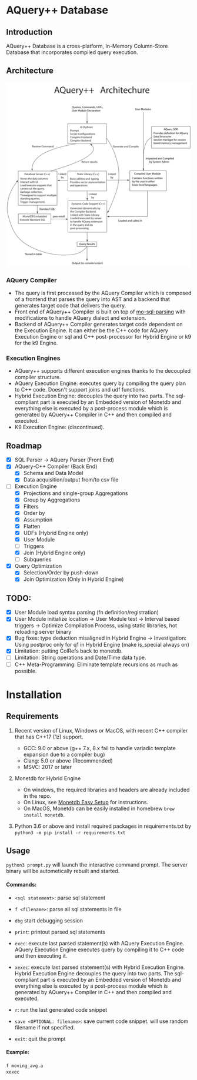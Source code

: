 
# AQuery++ Database
## Introduction

AQuery++ Database is a cross-platform, In-Memory Column-Store Database that incorporates compiled query execution.

## Architecture 
![Architecture](./docs/arch-hybrid.svg)

### AQuery Compiler
- The query is first processed by the AQuery Compiler which is composed of a frontend that parses the query into AST and a backend that generates target code that delivers the query.
- Front end of AQuery++ Compiler is built on top of [mo-sql-parsing](https://github.com/klahnakoski/mo-sql-parsing) with modifications to handle AQuery dialect and extension.
- Backend of AQuery++ Compiler generates target code dependent on the Execution Engine. It can either be the C++ code for AQuery Execution Engine or sql and C++ post-processor for Hybrid Engine or k9 for the k9 Engine.
### Execution Engines
- AQuery++ supports different execution engines thanks to the decoupled compiler structure.
- AQuery Execution Engine: executes query by compiling the query plan to C++ code. Doesn't support joins and udf functions. 
- Hybrid Execution Engine: decouples the query into two parts. The sql-compliant part is executed by an Embedded version of Monetdb and everything else is executed by a post-process module which is generated by AQuery++ Compiler in C++ and then compiled and executed.
- K9 Execution Engine: (discontinued).
  
## Roadmap
- [x] SQL Parser -> AQuery Parser (Front End)
- [x] AQuery-C++ Compiler (Back End)
   -  [x] Schema and Data Model 
   -  [x] Data acquisition/output from/to csv file
- [ ] Execution Engine
   -  [x] Projections and single-group Aggregations 
   -  [x] Group by Aggregations
   -  [x] Filters
   -  [x] Order by
   -  [x] Assumption
   -  [x] Flatten
   -  [x] UDFs (Hybrid Engine only)
   -  [x] User Module
   -  [ ] Triggers 
   -  [x] Join (Hybrid Engine only)
   -  [ ] Subqueries 
- [x] Query Optimization
  - [x] Selection/Order by push-down
  - [x] Join Optimization (Only in Hybrid Engine)

## TODO:

- [x] User Module load syntax parsing (fn definition/registration)
- [x] User Module initialize location
   -> User Module test
   -> Interval based triggers
   -> Optimize Compilation Process, using static libraries, hot reloading server binary
- [x] Bug fixes: type deduction misaligned in Hybrid Engine
   -> Investigation: Using postproc only for q1 in Hybrid Engine (make is_special always on)
- [x] Limitation: putting ColRefs back to monetdb. 
- [ ] Limitation: String operations and Date/Time data type. 
- [ ] C++ Meta-Programming: Eliminate template recursions as much as possible.

# Installation
## Requirements
1. Recent version of Linux, Windows or MacOS, with recent C++ compiler that has C++17 (1z) support.
     - GCC: 9.0 or above (g++ 7.x, 8.x fail to handle variadic template expansion due to a compiler bug)
     - Clang: 5.0 or above (Recommended)
     - MSVC: 2017 or later

2. Monetdb for Hybrid Engine
   - On windows, the required libraries and headers are already included in the repo.
   - On Linux, see [Monetdb Easy Setup](https://www.monetdb.org/easy-setup/) for instructions.
   - On MacOS, Monetdb can be easily installed in homebrew `brew install monetdb`.

3. Python 3.6 or above and install required packages in requirements.txt by `python3 -m pip install -r requirements.txt` 
## Usage
`python3 prompt.py` will launch the interactive command prompt. The server binary will be autometically rebuilt and started.
#### Commands:
- `<sql statement>`: parse sql statement
- `f <filename>`: parse all sql statements in file
- `dbg` start debugging session 
- `print`: printout parsed sql statements
- `exec`: execute last parsed statement(s) with AQuery Execution Engine. AQuery Execution Engine executes query by compiling it to C++ code and then executing it.
  
- `xexec`: execute last parsed statement(s) with Hybrid Execution Engine. Hybrid Execution Engine decouples the query into two parts. The sql-compliant part is executed by an Embedded version of Monetdb and everything else is executed by a post-process module which is generated by AQuery++ Compiler in C++ and then compiled and executed.
- `r`: run the last generated code snippet
- `save <OPTIONAL: filename>`: save current code snippet. will use random filename if not specified.
- `exit`: quit the prompt
#### Example:
   `f moving_avg.a` <br>
   `xexec`

